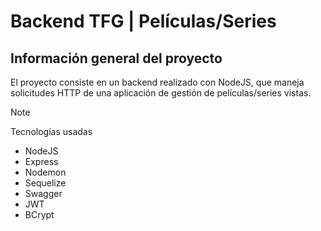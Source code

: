 # Backend TFG | Películas/Series
## Información general del proyecto
El proyecto consiste en un backend realizado con NodeJS, que maneja solicitudes HTTP de una aplicación de gestión de películas/series vistas.

> [!NOTE]
> Tecnologías usadas
> * NodeJS
> * Express
> * Nodemon
> * Sequelize
> * Swagger
> * JWT
> * BCrypt
